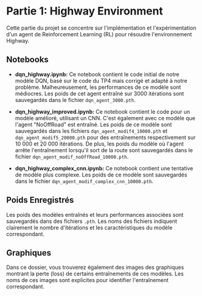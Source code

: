 # Partie 1: Highway Environment

Cette partie du projet se concentre sur l'implémentation et l'expérimentation d'un agent de Reinforcement Learning (RL) pour résoudre l'environnement Highway.

## Notebooks

- **dqn_highway.ipynb:** Ce notebook contient le code initial de notre modèle DQN, basé sur le code du TP4 mais corrigé et adapté à notre problème. Malheureusement, les performances de ce modèle sont médiocres. Les poids de cet agent entraîné sur 3000 itérations sont sauvegardés dans le fichier `dqn_agent_3000.pth`.

- **dqn_highway_improved.ipynb:** Ce notebook contient le code pour un modèle amélioré, utilisant un CNN. C'est également avec ce modèle que l'agent "NoOffRoad" est entraîné. Les poids de ce modèle sont sauvegardés dans les fichiers `dqn_agent_modif4_10000.pth` et `dqn_agent_modif5_20000.pth` pour des entraînements respectivement sur 10 000 et 20 000 itérations. De plus, les poids du modèle où l'agent arrête l'entraînement lorsqu'il sort de la route sont sauvegardés dans le fichier `dqn_agent_modif_noOffRoad_10000.pth`.

- **dqn_highway_complex_cnn.ipynb:** Ce notebook contient une tentative de modèle plus complexe. Les poids de ce modèle sont sauvegardés dans le fichier `dqn_agent_modif_complex_cnn_10000.pth`.

## Poids Enregistrés

Les poids des modèles entraînés et leurs performances associées sont sauvegardés dans des fichiers `.pth`. Les noms des fichiers indiquent clairement le nombre d'itérations et les caractéristiques du modèle correspondant.

## Graphiques

Dans ce dossier, vous trouverez également des images des graphiques montrant la perte (loss) de certains entraînements de ces modèles. Les noms de ces images sont explicites pour identifier l'entraînement correspondant.
